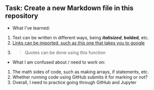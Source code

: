 ## **Task: Create a new Markdown file in this repository**

- What I've learned:
1. Text can be written in different ways, being ***italisized***, **bolded**, etc.
2. [Links can be imported, such as this one that takes you to google](https://www.google.ca)
3. >Quotes can be done using this function

- What I am confused about / need to work on:
1. The math sides of code, such as making arrays, if statements, etc.
2. Whether running code using GitHub submits it for marking or not?
3. Overall, I need to practice going through GitHub and Jupyter
